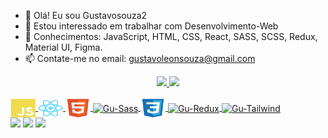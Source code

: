 - 👋 Olá! Eu sou Gustavosouza2
- 👀 Estou interessado em trabalhar com Desenvolvimento-Web
- 🌱 Conhecimentos: JavaScript, HTML, CSS, React, SASS, SCSS, Redux, Material UI, Figma.
- 📫 Contate-me no email: gustavoleonsouza@gmail.com

<div align="center">
  <a href="https://github.com/Gustavosouza2">
  <img height="180em" src="https://github-readme-stats.vercel.app/api?username=Gustavosouza2&show_icons=true&theme=dark&include_all_commits=true&count_private=true"/>
  <img height="180em" src="https://github-readme-stats.vercel.app/api/top-langs/?username=Gustavosouza2&layout=compact&langs_count=7&theme=dark"/>
</div>


<div style="display: inline_block"><br>
  <img align="center" alt="Gu-Js" height="30" width="40" src="https://raw.githubusercontent.com/devicons/devicon/master/icons/javascript/javascript-plain.svg">
  <img align="center" alt="Gu-React" height="30" width="40" src="https://raw.githubusercontent.com/devicons/devicon/master/icons/react/react-original.svg">
  <img align="center" alt="Gu-HTML" height="30" width="40" src="https://raw.githubusercontent.com/devicons/devicon/master/icons/html5/html5-original.svg">
  <img align="center" alt="Gu-Sass" height="30" width="40" src="https://cdn.jsdelivr.net/gh/devicons/devicon/icons/sass/sass-original.svg" />      
  <img align="center" alt="Gu-CSS" height="30" width="40" src="https://raw.githubusercontent.com/devicons/devicon/master/icons/css3/css3-original.svg">
  <img align="center" alt="Gu-Redux" height="30" width="40" src="https://cdn.jsdelivr.net/gh/devicons/devicon/icons/redux/redux-original.svg" />
  <img align="center" alt="Gu-Tailwind" height="30" width="40" src="https://cdn.jsdelivr.net/gh/devicons/devicon/icons/redux/tailwind-original.svg" /> 
  
</div>

<div>
  <a href="https://instagram.com/gustavoleonsouza" target="_blank"><img src="https://img.shields.io/badge/-Instagram-%23E4405F?style=for-the-badge&logo=instagram&logoColor=white" target="_blank"></a>
  <a href="https://www.linkedin.com/in/Gustavo Leonildo de Souza" target="_blank"><img src="https://img.shields.io/badge/-LinkedIn-%230077B5?style=for-the-badge&logo=linkedin&logoColor=white" target="_blank"></a>
  <a href = "mailto:gustavoleonsouza@gmail.com"><img src="https://img.shields.io/badge/-Gmail-%23333?style=for-the-badge&logo=gmail&logoColor=white" target="_blank"></a>
 
</div>
